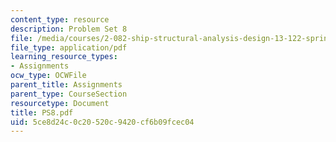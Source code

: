 ```yaml
---
content_type: resource
description: Problem Set 8
file: /media/courses/2-082-ship-structural-analysis-design-13-122-spring-2003/5ce8d24c0c20520c9420cf6b09fcec04_PS8.pdf
file_type: application/pdf
learning_resource_types:
- Assignments
ocw_type: OCWFile
parent_title: Assignments
parent_type: CourseSection
resourcetype: Document
title: PS8.pdf
uid: 5ce8d24c-0c20-520c-9420-cf6b09fcec04
---
```

